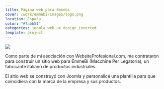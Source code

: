 ```yaml
---
title: Página web para Emmebi
cover: /work/emmebi/images/logo.png
location: España
color: "#7abb51"
categories: joomla web ux design inverted
template: project
---
```


![](/work/emmebi/images/1.png)

Como parte de mi asociación con WebsiteProfesional.com, me contrataron para construir un sitio web para EmmeBi (Macchine Per Legatoria), un fabricante italiano de productos industriales.

El sitio web se construyó con Joomla y personalicé una plantilla para que coincidiera con la marca de la empresa y sus productos.
